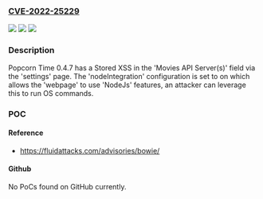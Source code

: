 ### [CVE-2022-25229](https://cve.mitre.org/cgi-bin/cvename.cgi?name=CVE-2022-25229)
![](https://img.shields.io/static/v1?label=Product&message=Popcorn%20Time&color=blue)
![](https://img.shields.io/static/v1?label=Version&message=n%2Fa&color=blue)
![](https://img.shields.io/static/v1?label=Vulnerability&message=XSS%20to%20RCE&color=brighgreen)

### Description

Popcorn Time 0.4.7 has a Stored XSS in the 'Movies API Server(s)' field via the 'settings' page. The 'nodeIntegration' configuration is set to on which allows the 'webpage' to use 'NodeJs' features, an attacker can leverage this to run OS commands.

### POC

#### Reference
- https://fluidattacks.com/advisories/bowie/

#### Github
No PoCs found on GitHub currently.

